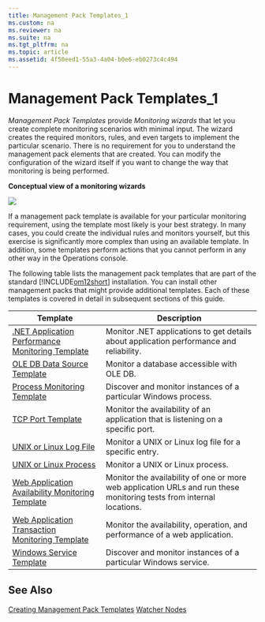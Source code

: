 ```yaml
---
title: Management Pack Templates_1
ms.custom: na
ms.reviewer: na
ms.suite: na
ms.tgt_pltfrm: na
ms.topic: article
ms.assetid: 4f50eed1-55a3-4a04-b0e6-eb0273c4c494
---
```

# Management Pack Templates_1
*Management Pack Templates* provide *Monitoring wizards* that let you create complete monitoring scenarios with minimal input. The wizard creates the required monitors, rules, and even targets to implement the particular scenario. There is no requirement for you to understand the management pack elements that are created. You can modify the configuration of the wizard itself if you want to change the way that monitoring is being performed.

**Conceptual view of a monitoring wizards**

![](/Image/OM12Author_MonitoringWizard.gif)

If a management pack template is available for your particular monitoring requirement, using the template most likely is your best strategy. In many cases, you could create the individual rules and monitors yourself, but this exercise is significantly more complex than using an available template. In addition, some templates perform actions that you cannot perform in any other way in the Operations console.

The following table lists the management pack templates that are part of the standard [!INCLUDE[om12short](./Token/om12short_md.md)] installation. You can install other management packs that might provide additional templates. Each of these templates is covered in detail in subsequent sections of this guide.

|Template|Description|
|------------|---------------|
|[.NET Application Performance Monitoring Template](./.NET-Application-Performance-Monitoring-Template.md)|Monitor .NET applications to get details about application performance and reliability.|
|[OLE DB Data Source Template](./OLE-DB-Data-Source-Template.md)|Monitor a database accessible with OLE DB.|
|[Process Monitoring Template](./Process-Monitoring-Template.md)|Discover and monitor instances of a particular Windows process.|
|[TCP Port Template](./TCP-Port-Template.md)|Monitor the availability of an application that is listening on a specific port.|
|[UNIX or Linux Log File](./UNIX-or-Linux-Log-File.md)|Monitor a UNIX or Linux log file for a specific entry.|
|[UNIX or Linux Process](./UNIX-or-Linux-Process.md)|Monitor a UNIX or Linux process.|
|[Web Application Availability Monitoring Template](./Web-Application-Availability-Monitoring-Template.md)|Monitor the availability of one or more web application URLs and run these monitoring tests from internal locations.|
|[Web Application Transaction Monitoring Template](./Web-Application-Transaction-Monitoring-Template.md)|Monitor the availability, operation, and performance of a web application.|
|[Windows Service Template](./Windows-Service-Template.md)|Discover and monitor instances of a particular Windows service.|

## See Also
[Creating Management Pack Templates](./Creating-Management-Pack-Templates.md)
[Watcher Nodes](./Watcher-Nodes.md)


